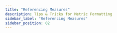 ```yaml
---
title: "Referencing Measures"
description: Tips & Tricks for Metric Formatting
sidebar_label: "Referencing Measures"
sidebar_position: 02
---
```

